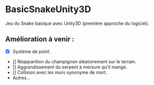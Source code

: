 # BasicSnakeUnity3D
Jeu du Snake basique avec Unity3D (première approche du logiciel).

## Amélioration à venir :

  - [x] Système de point.
  + [] Réapparition du champignon aléatoirement sur le terrain.
  + [] Aggrandissement du serpent à mersure qu'il mange.
  + [] Collision avec les murs synonyme de mort.
  + Autres...
